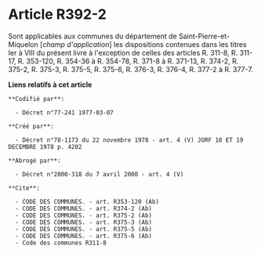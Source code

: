 # Article R392-2

Sont applicables aux communes du département de Saint-Pierre-et-Miquelon [*champ d'application*] les dispositions contenues
dans les titres Ier à VIII du présent livre à l'exception de celles des articles R. 311-8, R. 311-17, R. 353-120, R. 354-36 à
R. 354-78, R. 371-8 à R. 371-13, R. 374-2, R. 375-2, R. 375-3, R. 375-5, R. 375-6, R. 376-3, R. 376-4, R. 377-2 à R. 377-7.

**Liens relatifs à cet article**

	**Codifié par**:

	  - Décret n°77-241 1977-03-07

	**Créé par**:

	  - Décret n°78-1173 du 22 novembre 1978 - art. 4 (V) JORF 18 ET 19 DECEMBRE 1978 p. 4202

	**Abrogé par**:

	  - Décret n°2000-318 du 7 avril 2000 - art. 4 (V)

	**Cite**:

	  - CODE DES COMMUNES. - art. R353-120 (Ab)
	  - CODE DES COMMUNES. - art. R374-2 (Ab)
	  - CODE DES COMMUNES. - art. R375-2 (Ab)
	  - CODE DES COMMUNES. - art. R375-3 (Ab)
	  - CODE DES COMMUNES. - art. R375-5 (Ab)
	  - CODE DES COMMUNES. - art. R375-6 (Ab)
	  - Code des communes R311-8
